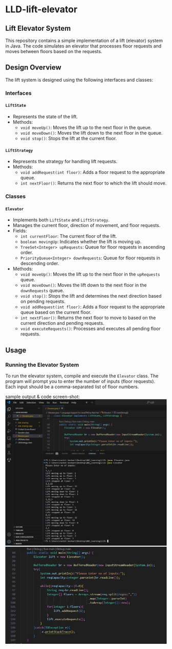 # LLD-lift-elevator

## Lift Elevator System
This repository contains a simple implementation of a lift (elevator) system in Java. The code simulates an elevator that processes floor requests and moves between floors based on the requests.

## Design Overview
The lift system is designed using the following interfaces and classes:

### Interfaces

#### `LiftState`
- Represents the state of the lift.
- Methods:
  - `void moveUp()`: Moves the lift up to the next floor in the queue.
  - `void moveDown()`: Moves the lift down to the next floor in the queue.
  - `void stop()`: Stops the lift at the current floor.

#### `LiftStrategy`
- Represents the strategy for handling lift requests.
- Methods:
  - `void addRequest(int floor)`: Adds a floor request to the appropriate queue.
  - `int nextFloor()`: Returns the next floor to which the lift should move.

### Classes

#### `Elevator`
- Implements both `LiftState` and `LiftStrategy`.
- Manages the current floor, direction of movement, and floor requests.
- Fields:
  - `int currentFloor`: The current floor of the lift.
  - `boolean movingUp`: Indicates whether the lift is moving up.
  - `TreeSet<Integer> upRequests`: Queue for floor requests in ascending order.
  - `PriorityQueue<Integer> downRequests`: Queue for floor requests in descending order.
- Methods:
  - `void moveUp()`: Moves the lift up to the next floor in the `upRequests` queue.
  - `void moveDown()`: Moves the lift down to the next floor in the `downRequests` queue.
  - `void stop()`: Stops the lift and determines the next direction based on pending requests.
  - `void addRequest(int floor)`: Adds a floor request to the appropriate queue based on the current floor.
  - `int nextFloor()`: Returns the next floor to move to based on the current direction and pending requests.
  - `void executeRequests()`: Processes and executes all pending floor requests.

## Usage

### Running the Elevator System

To run the elevator system, compile and execute the `Elevator` class. The program will prompt you to enter the number of inputs (floor requests). Each input should be a comma-separated list of floor numbers.

sample output & code screen-shot:
![elevator-output](images/elevator1.JPG) ![elevator-main-method](images/elevator2.JPG)


